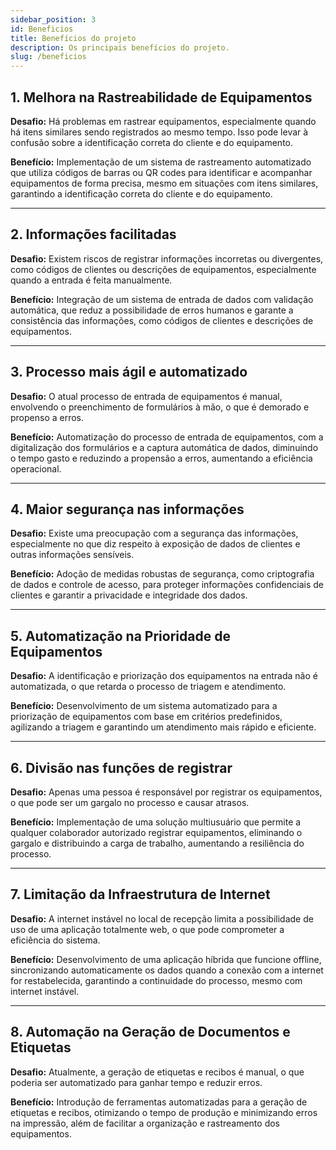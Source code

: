 ```yaml
---
sidebar_position: 3
id: Beneficios
title: Benefícios do projeto
description: Os principais benefícios do projeto.
slug: /beneficios
---
```


## 1. Melhora na Rastreabilidade de Equipamentos

**Desafio:** Há problemas em rastrear equipamentos, especialmente quando há itens similares sendo registrados ao mesmo tempo. Isso pode levar à confusão sobre a identificação correta do cliente e do equipamento.

**Benefício:** Implementação de um sistema de rastreamento automatizado que utiliza códigos de barras ou QR codes para identificar e acompanhar equipamentos de forma precisa, mesmo em situações com itens similares, garantindo a identificação correta do cliente e do equipamento.

---

## 2. Informações facilitadas

**Desafio:** Existem riscos de registrar informações incorretas ou divergentes, como códigos de clientes ou descrições de equipamentos, especialmente quando a entrada é feita manualmente.

**Benefício:** Integração de um sistema de entrada de dados com validação automática, que reduz a possibilidade de erros humanos e garante a consistência das informações, como códigos de clientes e descrições de equipamentos.

---

## 3. Processo mais ágil e automatizado

**Desafio:** O atual processo de entrada de equipamentos é manual, envolvendo o preenchimento de formulários à mão, o que é demorado e propenso a erros.

**Benefício:** Automatização do processo de entrada de equipamentos, com a digitalização dos formulários e a captura automática de dados, diminuindo o tempo gasto e reduzindo a propensão a erros, aumentando a eficiência operacional.

---

## 4. Maior segurança nas informações

**Desafio:** Existe uma preocupação com a segurança das informações, especialmente no que diz respeito à exposição de dados de clientes e outras informações sensíveis.

**Benefício:** Adoção de medidas robustas de segurança, como criptografia de dados e controle de acesso, para proteger informações confidenciais de clientes e garantir a privacidade e integridade dos dados.

---

## 5. Automatização na Prioridade de Equipamentos

**Desafio:** A identificação e priorização dos equipamentos na entrada não é automatizada, o que retarda o processo de triagem e atendimento.

**Benefício:** Desenvolvimento de um sistema automatizado para a priorização de equipamentos com base em critérios predefinidos, agilizando a triagem e garantindo um atendimento mais rápido e eficiente.

---

## 6. Divisão nas funções de registrar

**Desafio:** Apenas uma pessoa é responsável por registrar os equipamentos, o que pode ser um gargalo no processo e causar atrasos.

**Benefício:** Implementação de uma solução multiusuário que permite a qualquer colaborador autorizado registrar equipamentos, eliminando o gargalo e distribuindo a carga de trabalho, aumentando a resiliência do processo.

---

## 7. Limitação da Infraestrutura de Internet

**Desafio:** A internet instável no local de recepção limita a possibilidade de uso de uma aplicação totalmente web, o que pode comprometer a eficiência do sistema.

**Benefício:** Desenvolvimento de uma aplicação híbrida que funcione offline, sincronizando automaticamente os dados quando a conexão com a internet for restabelecida, garantindo a continuidade do processo, mesmo com internet instável.

---

## 8. Automação na Geração de Documentos e Etiquetas

**Desafio:** Atualmente, a geração de etiquetas e recibos é manual, o que poderia ser automatizado para ganhar tempo e reduzir erros.

**Benefício:** Introdução de ferramentas automatizadas para a geração de etiquetas e recibos, otimizando o tempo de produção e minimizando erros na impressão, além de facilitar a organização e rastreamento dos equipamentos.